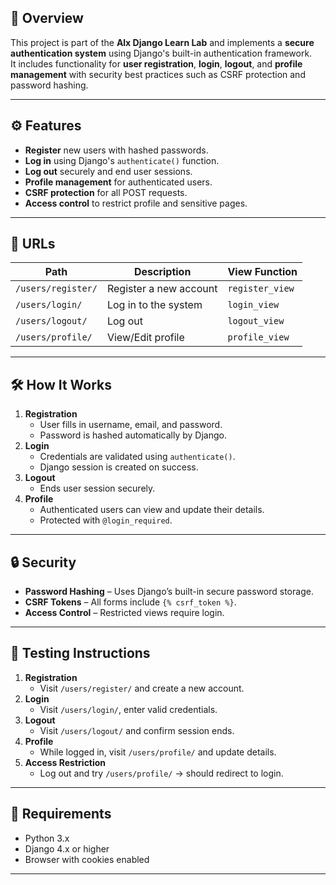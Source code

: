 ## 📌 Overview
This project is part of the **Alx Django Learn Lab** and implements a **secure authentication system** using Django's built-in authentication framework.  
It includes functionality for **user registration**, **login**, **logout**, and **profile management** with security best practices such as CSRF protection and password hashing.

---

## ⚙️ Features
- **Register** new users with hashed passwords.
- **Log in** using Django's `authenticate()` function.
- **Log out** securely and end user sessions.
- **Profile management** for authenticated users.
- **CSRF protection** for all POST requests.
- **Access control** to restrict profile and sensitive pages.

---

## 🔗 URLs
| Path                  | Description             | View Function   |
|-----------------------|-------------------------|-----------------|
| `/users/register/`    | Register a new account | `register_view` |
| `/users/login/`       | Log in to the system   | `login_view`    |
| `/users/logout/`      | Log out                | `logout_view`   |
| `/users/profile/`     | View/Edit profile      | `profile_view`  |

---

## 🛠️ How It Works
1. **Registration**
   - User fills in username, email, and password.
   - Password is hashed automatically by Django.
2. **Login**
   - Credentials are validated using `authenticate()`.
   - Django session is created on success.
3. **Logout**
   - Ends user session securely.
4. **Profile**
   - Authenticated users can view and update their details.
   - Protected with `@login_required`.

---

## 🔒 Security
- **Password Hashing** – Uses Django’s built-in secure password storage.
- **CSRF Tokens** – All forms include `{% csrf_token %}`.
- **Access Control** – Restricted views require login.

---

## 🧪 Testing Instructions
1. **Registration**
   - Visit `/users/register/` and create a new account.
2. **Login**
   - Visit `/users/login/`, enter valid credentials.
3. **Logout**
   - Visit `/users/logout/` and confirm session ends.
4. **Profile**
   - While logged in, visit `/users/profile/` and update details.
5. **Access Restriction**
   - Log out and try `/users/profile/` → should redirect to login.

---

## 📝 Requirements
- Python 3.x
- Django 4.x or higher
- Browser with cookies enabled

---

